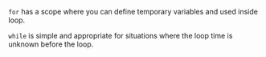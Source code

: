 `for` has a scope where you can define temporary variables and used inside loop.

`while` is simple and appropriate for situations where the loop time is unknown before the loop.